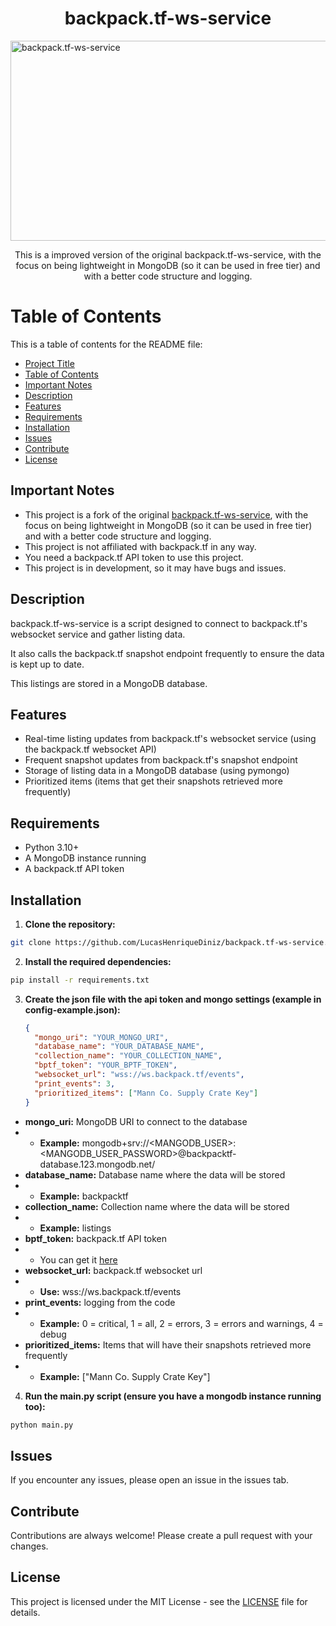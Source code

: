<h1 align="center" id="project-title">backpack.tf-ws-service</h1>

<img align="center" src="https://socialify.git.ci/LucasHenriqueDiniz/backpack.tf-ws-service/image?font=KoHo&language=1&name=1&owner=1&theme=Light" alt="backpack.tf-ws-service" width="640" height="320" />

<p align="center">This is a improved version of the original backpack.tf-ws-service, with the focus on being lightweight in MongoDB (so it can be used in free tier) and with a better code structure and logging.</p>

# Table of Contents

This is a table of contents for the README file:

- [Project Title](#project-title)
- [Table of Contents](#table-of-contents)
- [Important Notes](#important-notes)
- [Description](#Description)
- [Features](#features)
- [Requirements](#requirements)
- [Installation](#installation)
- [Issues](#issues)
- [Contribute](#contribute)
- [License](#license)

## Important Notes

- This project is a fork of the original [backpack.tf-ws-service](https://github.com/purplebarber/backpack.tf-ws-service), with the focus on being lightweight in MongoDB (so it can be used in free tier) and with a better code structure and logging.
- This project is not affiliated with backpack.tf in any way.
- You need a backpack.tf API token to use this project.
- This project is in development, so it may have bugs and issues.

## Description

backpack.tf-ws-service is a script designed to connect to backpack.tf's websocket service and gather listing data.

It also calls the backpack.tf snapshot endpoint frequently to ensure the data is kept up to date.

This listings are stored in a MongoDB database.

## Features

- Real-time listing updates from backpack.tf's websocket service (using the backpack.tf websocket API)
- Frequent snapshot updates from backpack.tf's snapshot endpoint
- Storage of listing data in a MongoDB database (using pymongo)
- Prioritized items (items that get their snapshots retrieved more frequently)

## Requirements

- Python 3.10+
- A MongoDB instance running
- A backpack.tf API token

## Installation

1. **Clone the repository:**

```bash
git clone https://github.com/LucasHenriqueDiniz/backpack.tf-ws-service.git
```

2. **Install the required dependencies:**

```bash
pip install -r requirements.txt
```

3. **Create the json file with the api token and mongo settings (example in config-example.json):**

   ```json
   {
     "mongo_uri": "YOUR_MONGO_URI",
     "database_name": "YOUR_DATABASE_NAME",
     "collection_name": "YOUR_COLLECTION_NAME",
     "bptf_token": "YOUR_BPTF_TOKEN",
     "websocket_url": "wss://ws.backpack.tf/events",
     "print_events": 3,
     "prioritized_items": ["Mann Co. Supply Crate Key"]
   }
   ```

- **mongo_uri:** MongoDB URI to connect to the database
- - <strong>Example:</strong> mongodb+srv://<MANGODB_USER>:<MANGODB_USER_PASSWORD>@backpacktf-database.123.mongodb.net/
- **database_name:** Database name where the data will be stored
- - <strong>Example:</strong> backpacktf
- **collection_name:** Collection name where the data will be stored
- - <strong>Example:</strong> listings
- **bptf_token:** backpack.tf API token
- - You can get it [here](https://backpack.tf/developer/apikey/view)
- **websocket_url:** backpack.tf websocket url
- - <strong>Use:</strong> wss://ws.backpack.tf/events
- **print_events:** logging from the code
- - <strong>Example:</strong> 0 = critical, 1 = all, 2 = errors, 3 = errors and warnings, 4 = debug
- **prioritized_items:** Items that will have their snapshots retrieved more frequently
- - <strong>Example:</strong> ["Mann Co. Supply Crate Key"]

4. **Run the main.py script (ensure you have a mongodb instance running too):**

```bash
python main.py
```

## Issues

If you encounter any issues, please open an issue in the issues tab.

## Contribute

Contributions are always welcome! Please create a pull request with your changes.

## License

This project is licensed under the MIT License - see the [LICENSE](LICENSE) file for details.
